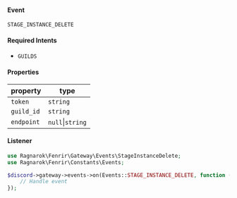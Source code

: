 #### Event
`STAGE_INSTANCE_DELETE`

#### Required Intents
- `GUILDS`

#### Properties
|property|type|
|--------|----|
|`token`|`string`|
|`guild_id`|`string`|
|`endpoint`|`null`&#124;`string`|

#### Listener
```php
use Ragnarok\Fenrir\Gateway\Events\StageInstanceDelete;
use Ragnarok\Fenrir\Constants\Events;

$discord->gateway->events->on(Events::STAGE_INSTANCE_DELETE, function (StageInstanceDelete $event) {
    // Handle event
});
```
